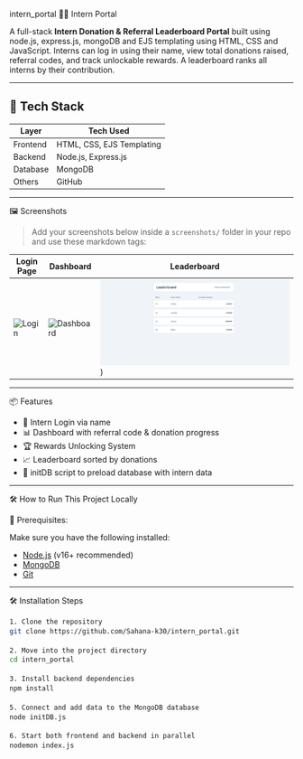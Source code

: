 intern_portal
🧑‍💼 Intern Portal

A full-stack **Intern Donation & Referral Leaderboard Portal** built using node.js, express.js, mongoDB and EJS templating using HTML, CSS and JavaScript. Interns can log in using their name, view total donations raised, referral codes, and track unlockable rewards. A leaderboard ranks all interns by their contribution.

---

## 🚀 Tech Stack

| Layer      | Tech Used                         |
|------------|-----------------------------------|
| Frontend   | HTML, CSS, EJS Templating         |
| Backend    | Node.js, Express.js               |
| Database   | MongoDB                           |
| Others     | GitHub                            |

---

🖼️ Screenshots

> Add your screenshots below inside a `screenshots/` folder in your repo and use these markdown tags:

| Login Page | Dashboard | Leaderboard |
|------------|-----------|-------------|
| ![Login](screenshots/login.png) | ![Dashboard](screenshots/dashboard.png) | ![Leaderboard](https://github.com/Sahana-k30/intern_portal/blob/main/leaderboard_shecan.PNG)) |

---

 📦 Features

- 🔐 Intern Login via name
- 📊 Dashboard with referral code & donation progress
- 🏆 Rewards Unlocking System
- 📈 Leaderboard sorted by donations
- 🧰 initDB script to preload database with intern data

---

 🛠️ How to Run This Project Locally

 🔧 Prerequisites:

Make sure you have the following installed:

- [Node.js](https://nodejs.org/) (v16+ recommended)
- [MongoDB](https://www.mongodb.com/try/download/community)
- [Git](https://git-scm.com/)

---

🛠 Installation Steps

```bash
1. Clone the repository
git clone https://github.com/Sahana-k30/intern_portal.git

2. Move into the project directory
cd intern_portal

3. Install backend dependencies
npm install

5. Connect and add data to the MongoDB database
node initDB.js

6. Start both frontend and backend in parallel
nodemon index.js

